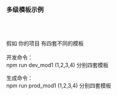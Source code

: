 
### 多级模板示例

<br/><br/><br/>
假如 你的项目 有四套不同的模板
<br/><br/>
开发命令：<br/>
   npm run dev_mod1 (1,2,3,4)  分别四套模板

生成命令：<br/>
   npm run prod_mod1 (1,2,3,4)  分别四套模板


